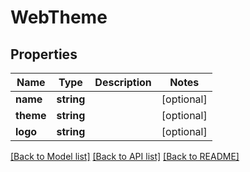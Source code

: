 # WebTheme

## Properties
Name | Type | Description | Notes
------------ | ------------- | ------------- | -------------
**name** | **string** |  | [optional] 
**theme** | **string** |  | [optional] 
**logo** | **string** |  | [optional] 

[[Back to Model list]](../README.md#documentation-for-models) [[Back to API list]](../README.md#documentation-for-api-endpoints) [[Back to README]](../README.md)


